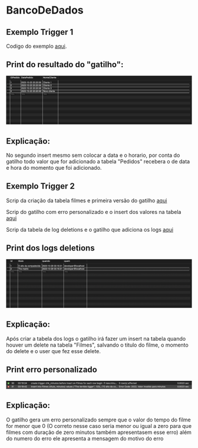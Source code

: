 # BancoDeDados

## Exemplo Trigger 1
Codigo do exemplo [aqui](exercicioTriggerPedidos.sql).


## Print do resultado do "gatilho":
![print](PrintPedidos.png)


## Explicação:
No segundo insert mesmo sem colocar a data e o horario, por conta do gatilho todo valor que for adicionado a tabela "Pedidos" recebera o de data e hora do momento que foi adicionado.

## Exemplo Trigger 2
Scrip da criação da tabela filmes e primeira versão do gatilho [aqui](CriaçãoDaTabelaFilmes.sql)

Scrip do gatilho com erro personalizado e o insert dos valores na tabela [aqui](InserindoOsFilmes.sql)

Scrip da tabela de log deletions e o gatilho que adiciona os logs [aqui](Log_Deletions.sql)

## Print dos logs deletions
![print logs](Select_Log_Deletions.png)

## Explicação:
Após criar a tabela dos logs o gatilho irá fazer um insert na tabela quando houver um delete na tabela "Filmes", salvando o titulo do filme, o momento do delete e o user que fez esse delete.

## Print erro personalizado
![print erro](PrintDoErroPersonalizado.png)

## Explicação:
O gatilho gera um erro personalizado sempre que o valor do tempo do filme for menor que 0 (O correto nesse caso seria menor ou igual a zero para que filmes com duração de zero minutos também apresentasem esse erro) além do numero do erro ele apresenta a mensagem do motivo do erro

